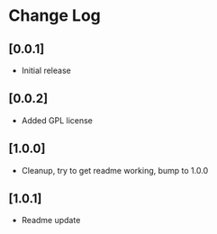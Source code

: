 # Change Log

## [0.0.1]

- Initial release

## [0.0.2]

- Added GPL license

## [1.0.0]

- Cleanup, try to get readme working, bump to 1.0.0

## [1.0.1]

- Readme update
